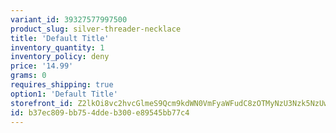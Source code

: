 ```yaml
---
variant_id: 39327577997500
product_slug: silver-threader-necklace
title: 'Default Title'
inventory_quantity: 1
inventory_policy: deny
price: '14.99'
grams: 0
requires_shipping: true
option1: 'Default Title'
storefront_id: Z2lkOi8vc2hvcGlmeS9Qcm9kdWN0VmFyaWFudC8zOTMyNzU3Nzk5NzUwMA==
id: b37ec809-bb75-4dde-b300-e89545bb77c4
---
```

